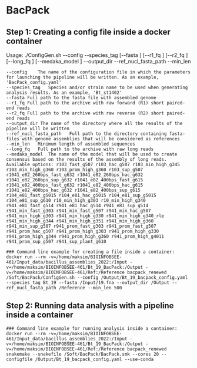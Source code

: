 # BacPack

## Step 1: Creating a config file inside a docker container

Usage: ./ConfigGen.sh --config <string> --species_tag <string> [--fasta <string>] [--r1_fq <string>] [--r2_fq <string>] [--long_fq <string>] [--medaka_model <string>] --output_dir <string> --ref_nucl_fasta_path <string> --min_len <string> 

	--config	The name of the configuration file in which the parameters for launching the pipeline will be written. As an example, 'BacPack_config.yaml'
	--species_tag	Species and/or strain name to be used when generating analysis results. As an example, 'Bt_st1402'
	--fasta Full path to the fasta file with assembled genome
	--r1_fq	Full path to the archive with raw forward (R1) short paired-end reads
	--r2_fq Full path to the archive with raw reverse (R2) short paired-end reads 
	--output_dir The name of the directory where all the results of the pipeline will be written
	--ref_nucl_fasta_path	Full path to the directory containing fasta-files with genome assemblies that will be considered as references
	--min_len	Minimum length of assembled sequences
	--long_fq	Full path to the archive with raw long reads
	--medaka_model	The name of the model that will be used to create consensus based on the results of the assembly of long reads. Available options: r103_fast_g507 r103_hac_g507 r103_min_high_g345 r103_min_high_g360 r103_prom_high_g360 r103_sup_g507 r1041_e82_260bps_fast_g632 r1041_e82_260bps_hac_g632 r1041_e82_260bps_sup_g632 r1041_e82_400bps_fast_g615 r1041_e82_400bps_fast_g632 r1041_e82_400bps_hac_g615 r1041_e82_400bps_hac_g632 r1041_e82_400bps_sup_g615 r104_e81_fast_g5015 r104_e81_hac_g5015 r104_e81_sup_g5015 r104_e81_sup_g610 r10_min_high_g303 r10_min_high_g340 r941_e81_fast_g514 r941_e81_hac_g514 r941_e81_sup_g514 r941_min_fast_g303 r941_min_fast_g507 r941_min_hac_g507 r941_min_high_g303 r941_min_high_g330 r941_min_high_g340_rle r941_min_high_g344 r941_min_high_g351 r941_min_high_g360 r941_min_sup_g507 r941_prom_fast_g303 r941_prom_fast_g507 r941_prom_hac_g507 r941_prom_high_g303 r941_prom_high_g330 r941_prom_high_g344 r941_prom_high_g360 r941_prom_high_g4011 r941_prom_sup_g507 r941_sup_plant_g610

  ```
  ### Command line example for creating a file inside a container:
  docker run --rm -v=/home/maksim/BIOINFOBSEE-461/Input_data/bacillus_assemblies_2022:/Input -v=/home/maksim/BIOINFOBSEE-461/Bt_19_BacPack:/Output -v=/home/maksim/BIOINFOBSEE-461/Ref:/Reference bacpack_renewed /Soft/BacPack/ConfigGen.sh --config /Output/Bt_19_bacpack_config.yaml --species_tag Bt_19 --fasta /Input/19.fna --output_dir /Output --ref_nucl_fasta_path /Reference --min_len 500
  ```
## Step 2: Running data analysis with a pipeline inside a container
 
  ```
  ### Command line example for running analysis inside a container:
  docker run --rm -v=/home/maksim/BIOINFOBSEE-461/Input_data/bacillus_assemblies_2022:/Input -v=/home/maksim/BIOINFOBSEE-461/Bt_19_BacPack:/Output -v=/home/maksim/BIOINFOBSEE-461/Ref:/Reference bacpack_renewed snakemake --snakefile /Soft/BacPack/BacPack.smk --cores 20 --configfile /Output/Bt_19_bacpack_config.yaml --use-conda
  ```
  
